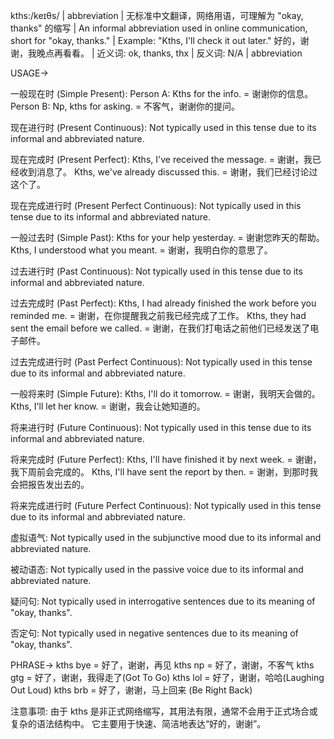 kths:/keɪθs/ | abbreviation | 无标准中文翻译，网络用语，可理解为 "okay, thanks" 的缩写 |  An informal abbreviation used in online communication, short for "okay, thanks."  | Example: "Kths, I'll check it out later."  好的，谢谢，我晚点再看看。 | 近义词: ok, thanks, thx | 反义词: N/A | abbreviation


USAGE->

一般现在时 (Simple Present):
Person A: Kths for the info. = 谢谢你的信息。
Person B:  Np, kths for asking. = 不客气，谢谢你的提问。


现在进行时 (Present Continuous):
Not typically used in this tense due to its informal and abbreviated nature.


现在完成时 (Present Perfect):
Kths, I've received the message. = 谢谢，我已经收到消息了。
Kths, we've already discussed this. = 谢谢，我们已经讨论过这个了。


现在完成进行时 (Present Perfect Continuous):
Not typically used in this tense due to its informal and abbreviated nature.


一般过去时 (Simple Past):
Kths for your help yesterday. = 谢谢您昨天的帮助。
Kths, I understood what you meant. = 谢谢，我明白你的意思了。


过去进行时 (Past Continuous):
Not typically used in this tense due to its informal and abbreviated nature.


过去完成时 (Past Perfect):
Kths, I had already finished the work before you reminded me. = 谢谢，在你提醒我之前我已经完成了工作。
Kths, they had sent the email before we called. = 谢谢，在我们打电话之前他们已经发送了电子邮件。


过去完成进行时 (Past Perfect Continuous):
Not typically used in this tense due to its informal and abbreviated nature.


一般将来时 (Simple Future):
Kths, I'll do it tomorrow. = 谢谢，我明天会做的。
Kths, I'll let her know. = 谢谢，我会让她知道的。


将来进行时 (Future Continuous):
Not typically used in this tense due to its informal and abbreviated nature.


将来完成时 (Future Perfect):
Kths, I'll have finished it by next week. = 谢谢，我下周前会完成的。
Kths, I'll have sent the report by then. = 谢谢，到那时我会把报告发出去的。


将来完成进行时 (Future Perfect Continuous):
Not typically used in this tense due to its informal and abbreviated nature.


虚拟语气:
Not typically used in the subjunctive mood due to its informal and abbreviated nature.


被动语态:
Not typically used in the passive voice due to its informal and abbreviated nature.


疑问句:
Not typically used in interrogative sentences due to its meaning of "okay, thanks".


否定句:
Not typically used in negative sentences due to its meaning of "okay, thanks".


PHRASE->
kths bye = 好了，谢谢，再见
kths np = 好了，谢谢，不客气
kths gtg = 好了，谢谢，我得走了(Got To Go)
kths lol = 好了，谢谢，哈哈(Laughing Out Loud)
kths brb = 好了，谢谢，马上回来 (Be Right Back)


注意事项:  由于 kths 是非正式网络缩写，其用法有限，通常不会用于正式场合或复杂的语法结构中。  它主要用于快速、简洁地表达“好的，谢谢”。
